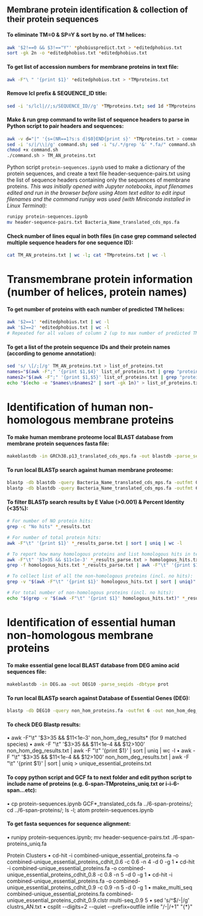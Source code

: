 ## Membrane protein identification & collection of their protein sequences
#### To eliminate TM=0 & SP=Y & sort by no. of TM helices:
```bash
awk '$2!==0 && $3!=="Y"' *phobiuspredict.txt > *editedphobius.txt
sort -gk 2n -o *editedphobius.txt *editedphobius.txt
```
#### To get list of accession numbers for membrane proteins in text file:
```bash
awk -F"\ " '{print $1}' *editedphobius.txt > *TMproteins.txt
```
#### Remove lcl prefix & SEQUENCE_ID title:
```bash
sed -i 's/lcl|//;s/SEQUENCE_ID//g' *TMproteins.txt; sed 1d *TMproteins.txt
```
#### Make & run grep command to write list of sequence headers to parse in Python script to pair headers and sequences:
```bash
awk -v d="|" '{s=(NR==1?s:s d)$0}END{print s}' *TMproteins.txt > command.sh
sed -i 's/|/\\|/g' command.sh; sed -i "s/.*/grep '&' *.fa/" command.sh
chmod +x command.sh
./command.sh > TM_AN_proteins.txt
```
Python script `protein-sequences.ipynb` used to make a dictionary of the protein sequences, and create a text file header-sequence-pairs.txt using the list of sequence headers containing only the sequences of membrane proteins.
*This was initially opened with Jupyter notebooks, input filenames edited and run in the browser before using Atom text editor to edit input filenames and the command runipy was used (with Miniconda installed in Linux Terminal):*
```bash
runipy protein-sequences.ipynb
mv header-sequence-pairs.txt Bacteria_Name_translated_cds_mps.fa
```
#### Check number of lines equal in both files (in case grep command selected multiple sequence headers for one sequence ID):
```bash
cat TM_AN_proteins.txt | wc -l; cat *TMproteins.txt | wc -l
```

# Transmembrane protein information (number of helices, protein names)
#### To get number of proteins with each number of predicted TM helices:
```bash
awk '$2==1' *editedphobius.txt | wc -l
awk '$2==2' *editedphobius.txt | wc -l
# Repeated for all values of column 2 (up to max number of predicted TM helices)
```
#### To get a list of the protein sequence IDs and their protein names (according to genome annotation): 
```bash
sed 's/ \[/;[/g' TM_AN_proteins.txt > list_of_proteins.txt
names="$(awk -F";" '{print $1,$4}' list_of_proteins.txt | grep "protein=")"
names2="$(awk -F";" '{print $1,$5}' list_of_proteins.txt | grep "protein=")"
echo "$(echo -e "$names\n$names2" | sort -gk 1n)" > list_of_proteins.txt
```

# Identification of human non-homologous membrane proteins 
#### To make human membrane proteome local BLAST database from membrane protein sequences fasta file:
```bash
makeblastdb -in GRCh38.p13_translated_cds_mps.fa -out blastdb -parse_seqids -dbtype prot
```
#### To run local BLASTp search against human membrane proteome:
```bash
blastp -db blastdb -query Bacteria_Name_translated_cds_mps.fa -outfmt 0 -out Bacteria_name_results.txt -num_threads 4
blastp -db blastdb -query Bacteria_Name_translated_cds_mps.fa -outfmt 6 -out Bacteria_name_results_parse.txt -num_threads 4
```
#### To filter BLASTp search results by E Value (>0.001) & Percent Identity (<35%):
```bash
# For number of NO protein hits:
grep -c "No hits" *_results.txt

# For number of total protein hits:
awk -F"\t" '{print $1}' *_results_parse.txt | sort | uniq | wc -l

# To report how many homologous proteins and list homologous hits in text file:
awk -F"\t" '$3>35 && $11<1e-3' *_results_parse.txt > homologous_hits.txt
grep -f homologous_hits.txt *_results_parse.txt | awk -F"\t" '{print $1}' | sort | uniq | wc -l

# To collect list of all the non-homologous proteins (incl. no hits):
grep -v "$(awk -F"\t" '{print $1}' homologous_hits.txt | sort | uniq)" *TMproteins.txt | sort > non_hom_proteins.txt

# For total number of non-homologous proteins (incl. no hits):
echo "$(grep -v "$(awk -F"\t" '{print $1}' homologous_hits.txt)" *_results_parse.txt | awk -F"\t" '{print $1}' | sort | uniq | wc -l) + $(grep -c "No hit" *_results.txt)" | bc
```

# Identification of essential human non-homologous membrane proteins
#### To make essential gene local BLAST database from DEG amino acid sequences file:
```bash
makeblastdb -in DEG.aa -out DEG10 -parse_seqids -dbtype prot
```
#### To run local BLASTp search against Database of Essential Genes (DEG):
```bash
blastp -db DEG10 -query non_hom_proteins.fa -outfmt 6 -out non_hom_deg_results.txt -num_threads 4
```
#### To check DEG Blastp results:
•	awk -F"\t" '$3>35 && $11<1e-3' non_hom_deg_results* (for 9 matched species)
•	awk -F "\t" '$3>35 && $11<1e-4 && $12>100' non_hom_deg_results.txt | awk -F "\t" '{print $1}' | sort | uniq | wc -l
•	awk -F "\t" '$3>35 && $11<1e-4 && $12>100' non_hom_deg_results.txt | awk -F "\t" '{print $1}' | sort | uniq > unique_essential_proteins.txt
#### To copy python script and GCF fa to next folder and edit python script to include name of proteins (e.g. 6-span-TMproteins_uniq.txt or i-i-6-span...etc):
•	cp protein-sequences.ipynb GCF*_translated_cds.fa ../6-span-proteins/; cd ../6-span-proteins/; ls -l; atom protein-sequences.ipynb
#### To get fasta sequences for sequence alignment:
•	runipy protein-sequences.ipynb; mv header-sequence-pairs.txt ./6-span-proteins_uniq.fa

Protein Clusters
•	cd-hit -i combined-unique_essential_proteins.fa -o combined-unique_essential_proteins_cdhit_0.6 -c 0.6 -n 4 -d 0 -g 1
•	cd-hit -i combined-unique_essential_proteins.fa -o combined-unique_essential_proteins_cdhit_0.8 -c 0.8 -n 5 -d 0 -g 1
•	cd-hit -i combined-unique_essential_proteins.fa -o combined-unique_essential_proteins_cdhit_0.9 -c 0.9 -n 5 -d 0 -g 1
•	make_multi_seq combined-unique_essential_proteins.fa combined-unique_essential_proteins_cdhit_0.9.clstr multi-seq_0.9 5
•	sed 's/^$/-|/g' clustrs_AN.txt
•	csplit --digits=2 --quiet --prefix=outfile infile "/-|/+1" "{*}"


